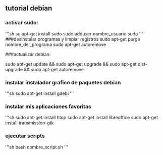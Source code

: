 ## tutorial debian

### activar sudo:

'''sh
su
apt-get install sudo
sudo adduser nombre_usuario sudo
'''
###desinstalar programas y limpiar registros
sudo apt-get purge nombre_del_programa
sudo apt-get autoremove

###actualizar debian:

sudo apt-get update && sudo apt-get upgrade && sudo apt-get dist-upgrade && sudo apt-get autoremove


### instalar instalador grafico de paquetes debian

'''sh
sudo apt-get install gdebi
'''

### instalar mis aplicaciones favoritas
'''sh
sudo apt-get install htop
sudo apt-get install libreoffice
sudo apt-get install transmission-gtk

### ejecutar scripts
'''sh
bash nombre_script.sh
'''
